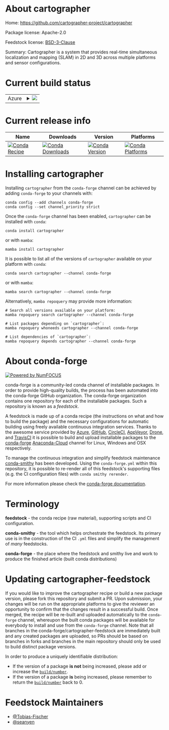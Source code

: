 About cartographer
==================

Home: https://github.com/cartographer-project/cartographer

Package license: Apache-2.0

Feedstock license: [BSD-3-Clause](https://github.com/conda-forge/cartographer-feedstock/blob/main/LICENSE.txt)

Summary: Cartographer is a system that provides real-time simultaneous localization and mapping (SLAM) in 2D and 3D across multiple platforms and sensor configurations.


Current build status
====================


<table>
    
  <tr>
    <td>Azure</td>
    <td>
      <details>
        <summary>
          <a href="https://dev.azure.com/conda-forge/feedstock-builds/_build/latest?definitionId=9559&branchName=main">
            <img src="https://dev.azure.com/conda-forge/feedstock-builds/_apis/build/status/cartographer-feedstock?branchName=main">
          </a>
        </summary>
        <table>
          <thead><tr><th>Variant</th><th>Status</th></tr></thead>
          <tbody><tr>
              <td>linux_64_abseil_cpp20211102.0</td>
              <td>
                <a href="https://dev.azure.com/conda-forge/feedstock-builds/_build/latest?definitionId=9559&branchName=main">
                  <img src="https://dev.azure.com/conda-forge/feedstock-builds/_apis/build/status/cartographer-feedstock?branchName=main&jobName=linux&configuration=linux_64_abseil_cpp20211102.0" alt="variant">
                </a>
              </td>
            </tr><tr>
              <td>linux_64_abseil_cpp20220623.0</td>
              <td>
                <a href="https://dev.azure.com/conda-forge/feedstock-builds/_build/latest?definitionId=9559&branchName=main">
                  <img src="https://dev.azure.com/conda-forge/feedstock-builds/_apis/build/status/cartographer-feedstock?branchName=main&jobName=linux&configuration=linux_64_abseil_cpp20220623.0" alt="variant">
                </a>
              </td>
            </tr><tr>
              <td>linux_aarch64_abseil_cpp20211102.0</td>
              <td>
                <a href="https://dev.azure.com/conda-forge/feedstock-builds/_build/latest?definitionId=9559&branchName=main">
                  <img src="https://dev.azure.com/conda-forge/feedstock-builds/_apis/build/status/cartographer-feedstock?branchName=main&jobName=linux&configuration=linux_aarch64_abseil_cpp20211102.0" alt="variant">
                </a>
              </td>
            </tr><tr>
              <td>linux_aarch64_abseil_cpp20220623.0</td>
              <td>
                <a href="https://dev.azure.com/conda-forge/feedstock-builds/_build/latest?definitionId=9559&branchName=main">
                  <img src="https://dev.azure.com/conda-forge/feedstock-builds/_apis/build/status/cartographer-feedstock?branchName=main&jobName=linux&configuration=linux_aarch64_abseil_cpp20220623.0" alt="variant">
                </a>
              </td>
            </tr><tr>
              <td>linux_ppc64le_abseil_cpp20211102.0</td>
              <td>
                <a href="https://dev.azure.com/conda-forge/feedstock-builds/_build/latest?definitionId=9559&branchName=main">
                  <img src="https://dev.azure.com/conda-forge/feedstock-builds/_apis/build/status/cartographer-feedstock?branchName=main&jobName=linux&configuration=linux_ppc64le_abseil_cpp20211102.0" alt="variant">
                </a>
              </td>
            </tr><tr>
              <td>linux_ppc64le_abseil_cpp20220623.0</td>
              <td>
                <a href="https://dev.azure.com/conda-forge/feedstock-builds/_build/latest?definitionId=9559&branchName=main">
                  <img src="https://dev.azure.com/conda-forge/feedstock-builds/_apis/build/status/cartographer-feedstock?branchName=main&jobName=linux&configuration=linux_ppc64le_abseil_cpp20220623.0" alt="variant">
                </a>
              </td>
            </tr><tr>
              <td>osx_64_abseil_cpp20211102.0</td>
              <td>
                <a href="https://dev.azure.com/conda-forge/feedstock-builds/_build/latest?definitionId=9559&branchName=main">
                  <img src="https://dev.azure.com/conda-forge/feedstock-builds/_apis/build/status/cartographer-feedstock?branchName=main&jobName=osx&configuration=osx_64_abseil_cpp20211102.0" alt="variant">
                </a>
              </td>
            </tr><tr>
              <td>osx_64_abseil_cpp20220623.0</td>
              <td>
                <a href="https://dev.azure.com/conda-forge/feedstock-builds/_build/latest?definitionId=9559&branchName=main">
                  <img src="https://dev.azure.com/conda-forge/feedstock-builds/_apis/build/status/cartographer-feedstock?branchName=main&jobName=osx&configuration=osx_64_abseil_cpp20220623.0" alt="variant">
                </a>
              </td>
            </tr><tr>
              <td>osx_arm64_abseil_cpp20211102.0</td>
              <td>
                <a href="https://dev.azure.com/conda-forge/feedstock-builds/_build/latest?definitionId=9559&branchName=main">
                  <img src="https://dev.azure.com/conda-forge/feedstock-builds/_apis/build/status/cartographer-feedstock?branchName=main&jobName=osx&configuration=osx_arm64_abseil_cpp20211102.0" alt="variant">
                </a>
              </td>
            </tr><tr>
              <td>osx_arm64_abseil_cpp20220623.0</td>
              <td>
                <a href="https://dev.azure.com/conda-forge/feedstock-builds/_build/latest?definitionId=9559&branchName=main">
                  <img src="https://dev.azure.com/conda-forge/feedstock-builds/_apis/build/status/cartographer-feedstock?branchName=main&jobName=osx&configuration=osx_arm64_abseil_cpp20220623.0" alt="variant">
                </a>
              </td>
            </tr><tr>
              <td>win_64_abseil_cpp20211102.0</td>
              <td>
                <a href="https://dev.azure.com/conda-forge/feedstock-builds/_build/latest?definitionId=9559&branchName=main">
                  <img src="https://dev.azure.com/conda-forge/feedstock-builds/_apis/build/status/cartographer-feedstock?branchName=main&jobName=win&configuration=win_64_abseil_cpp20211102.0" alt="variant">
                </a>
              </td>
            </tr><tr>
              <td>win_64_abseil_cpp20220623.0</td>
              <td>
                <a href="https://dev.azure.com/conda-forge/feedstock-builds/_build/latest?definitionId=9559&branchName=main">
                  <img src="https://dev.azure.com/conda-forge/feedstock-builds/_apis/build/status/cartographer-feedstock?branchName=main&jobName=win&configuration=win_64_abseil_cpp20220623.0" alt="variant">
                </a>
              </td>
            </tr>
          </tbody>
        </table>
      </details>
    </td>
  </tr>
</table>

Current release info
====================

| Name | Downloads | Version | Platforms |
| --- | --- | --- | --- |
| [![Conda Recipe](https://img.shields.io/badge/recipe-cartographer-green.svg)](https://anaconda.org/conda-forge/cartographer) | [![Conda Downloads](https://img.shields.io/conda/dn/conda-forge/cartographer.svg)](https://anaconda.org/conda-forge/cartographer) | [![Conda Version](https://img.shields.io/conda/vn/conda-forge/cartographer.svg)](https://anaconda.org/conda-forge/cartographer) | [![Conda Platforms](https://img.shields.io/conda/pn/conda-forge/cartographer.svg)](https://anaconda.org/conda-forge/cartographer) |

Installing cartographer
=======================

Installing `cartographer` from the `conda-forge` channel can be achieved by adding `conda-forge` to your channels with:

```
conda config --add channels conda-forge
conda config --set channel_priority strict
```

Once the `conda-forge` channel has been enabled, `cartographer` can be installed with `conda`:

```
conda install cartographer
```

or with `mamba`:

```
mamba install cartographer
```

It is possible to list all of the versions of `cartographer` available on your platform with `conda`:

```
conda search cartographer --channel conda-forge
```

or with `mamba`:

```
mamba search cartographer --channel conda-forge
```

Alternatively, `mamba repoquery` may provide more information:

```
# Search all versions available on your platform:
mamba repoquery search cartographer --channel conda-forge

# List packages depending on `cartographer`:
mamba repoquery whoneeds cartographer --channel conda-forge

# List dependencies of `cartographer`:
mamba repoquery depends cartographer --channel conda-forge
```


About conda-forge
=================

[![Powered by
NumFOCUS](https://img.shields.io/badge/powered%20by-NumFOCUS-orange.svg?style=flat&colorA=E1523D&colorB=007D8A)](https://numfocus.org)

conda-forge is a community-led conda channel of installable packages.
In order to provide high-quality builds, the process has been automated into the
conda-forge GitHub organization. The conda-forge organization contains one repository
for each of the installable packages. Such a repository is known as a *feedstock*.

A feedstock is made up of a conda recipe (the instructions on what and how to build
the package) and the necessary configurations for automatic building using freely
available continuous integration services. Thanks to the awesome service provided by
[Azure](https://azure.microsoft.com/en-us/services/devops/), [GitHub](https://github.com/),
[CircleCI](https://circleci.com/), [AppVeyor](https://www.appveyor.com/),
[Drone](https://cloud.drone.io/welcome), and [TravisCI](https://travis-ci.com/)
it is possible to build and upload installable packages to the
[conda-forge](https://anaconda.org/conda-forge) [Anaconda-Cloud](https://anaconda.org/)
channel for Linux, Windows and OSX respectively.

To manage the continuous integration and simplify feedstock maintenance
[conda-smithy](https://github.com/conda-forge/conda-smithy) has been developed.
Using the ``conda-forge.yml`` within this repository, it is possible to re-render all of
this feedstock's supporting files (e.g. the CI configuration files) with ``conda smithy rerender``.

For more information please check the [conda-forge documentation](https://conda-forge.org/docs/).

Terminology
===========

**feedstock** - the conda recipe (raw material), supporting scripts and CI configuration.

**conda-smithy** - the tool which helps orchestrate the feedstock.
                   Its primary use is in the construction of the CI ``.yml`` files
                   and simplify the management of *many* feedstocks.

**conda-forge** - the place where the feedstock and smithy live and work to
                  produce the finished article (built conda distributions)


Updating cartographer-feedstock
===============================

If you would like to improve the cartographer recipe or build a new
package version, please fork this repository and submit a PR. Upon submission,
your changes will be run on the appropriate platforms to give the reviewer an
opportunity to confirm that the changes result in a successful build. Once
merged, the recipe will be re-built and uploaded automatically to the
`conda-forge` channel, whereupon the built conda packages will be available for
everybody to install and use from the `conda-forge` channel.
Note that all branches in the conda-forge/cartographer-feedstock are
immediately built and any created packages are uploaded, so PRs should be based
on branches in forks and branches in the main repository should only be used to
build distinct package versions.

In order to produce a uniquely identifiable distribution:
 * If the version of a package **is not** being increased, please add or increase
   the [``build/number``](https://docs.conda.io/projects/conda-build/en/latest/resources/define-metadata.html#build-number-and-string).
 * If the version of a package **is** being increased, please remember to return
   the [``build/number``](https://docs.conda.io/projects/conda-build/en/latest/resources/define-metadata.html#build-number-and-string)
   back to 0.

Feedstock Maintainers
=====================

* [@Tobias-Fischer](https://github.com/Tobias-Fischer/)
* [@seanyen](https://github.com/seanyen/)

